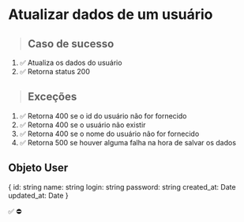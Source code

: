 # Atualizar dados de um usuário

> ## Caso de sucesso

1. ✅ Atualiza os dados do usuário
2. ✅ Retorna status 200

> ## Exceções
1. ✅ Retorna 400 se o id do usuário não for fornecido
2. ✅ Retorna 400 se o usuário não existir
3. ✅ Retorna 400 se o nome do usuário não for fornecido
6. ✅ Retorna 500 se houver alguma falha na hora de salvar os dados


## Objeto User
{
  	id: string
    name: string
    login: string
    password: string
    created_at: Date
    updated_at: Date
}

✅
⛔